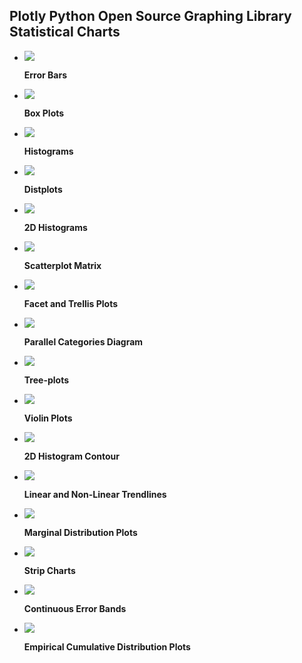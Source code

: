 ## Plotly Python Open Source Graphing Library Statistical Charts

<div class="grid cards" markdown>

-   [![](https://images.plot.ly/plotly-documentation/thumbnail/error-bar.jpg)](error-bars.md)

    **Error Bars**


-   [![](https://images.plot.ly/plotly-documentation/thumbnail/box.jpg)](box-plots.md)

    **Box Plots**


-   [![](https://images.plot.ly/plotly-documentation/thumbnail/histogram.jpg)](histograms.md)

    **Histograms**


-   [![](https://images.plot.ly/plotly-documentation/thumbnail/distplot.jpg)](distplot.md)

    **Distplots**


-   [![](https://images.plot.ly/plotly-documentation/thumbnail/histogram2d.jpg)](2D-Histogram.md)

    **2D Histograms**


-   [![](https://images.plot.ly/plotly-documentation/thumbnail/splom_image.jpg)](splom.md)

    **Scatterplot Matrix**


-   [![](https://images.plot.ly/plotly-documentation/thumbnail/facet-trellis-thumbnail.jpg)](facet-plots.md)

    **Facet and Trellis Plots**


-   [![](https://images.plot.ly/plotly-documentation/thumbnail/parcats.jpg)](parallel-categories-diagram.md)

    **Parallel Categories Diagram**


-   [![](https://images.plot.ly/plotly-documentation/thumbnail/treeplot.jpg)](tree-plots.md)

    **Tree-plots**


-   [![](https://images.plot.ly/plotly-documentation/thumbnail/violin.jpg)](violin.md)

    **Violin Plots**


-   [![](https://images.plot.ly/plotly-documentation/thumbnail/hist2dcontour.png)](2d-histogram-contour.md)

    **2D Histogram Contour**


-   [![](https://images.plot.ly/plotly-documentation/thumbnail/linear_fit.jpg)](linear-fits.md)

    **Linear and Non-Linear Trendlines**


-   [![](https://images.plot.ly/plotly-documentation/thumbnail/figure-labels.png)](marginal-plots.md)

    **Marginal Distribution Plots**


-   [![](https://images.plot.ly/plotly-documentation/thumbnail/figure-labels.png)](strip-charts.md)

    **Strip Charts**


-   [![](https://images.plot.ly/plotly-documentation/thumbnail/error-cont.jpg)](continuous-error-bars.md)

    **Continuous Error Bands**


-   [![](https://images.plot.ly/plotly-documentation/thumbnail/figure-labels.png)](ecdf-plots.md)

    **Empirical Cumulative Distribution Plots**



</div>